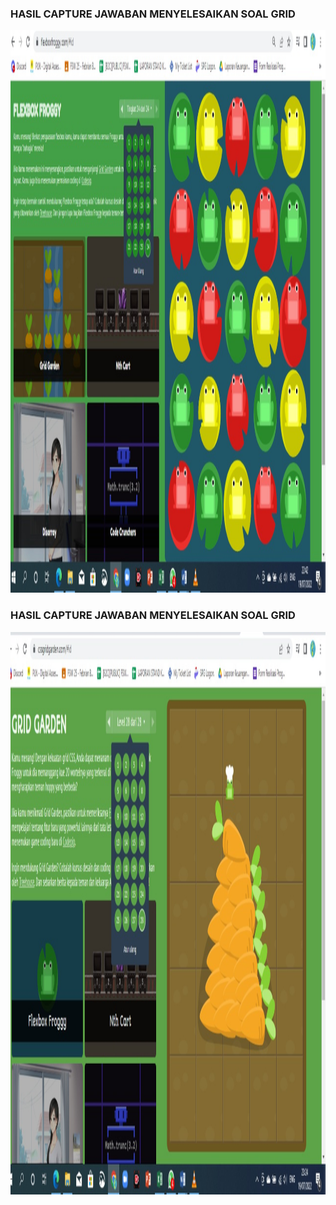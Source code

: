 <h3>HASIL CAPTURE JAWABAN MENYELESAIKAN SOAL GRID</h3>

<img
  style="width: 900px; height: 900px"
  src="FROG.jpeg">

<h3>HASIL CAPTURE JAWABAN MENYELESAIKAN SOAL GRID</h3>

<img
  style="width: 900px; height: 900px"
  src="GRID.jpeg">

